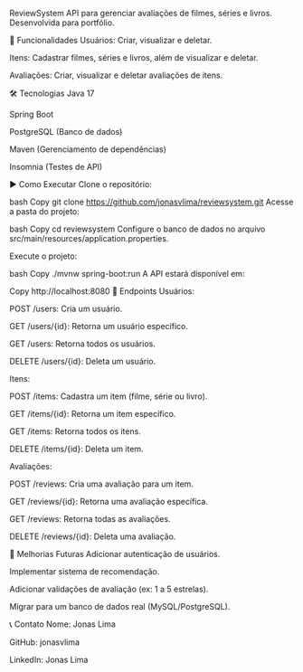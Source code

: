ReviewSystem
API para gerenciar avaliações de filmes, séries e livros. Desenvolvida para portfólio.

🚀 Funcionalidades
Usuários: Criar, visualizar e deletar.

Itens: Cadastrar filmes, séries e livros, além de visualizar e deletar.

Avaliações: Criar, visualizar e deletar avaliações de itens.

🛠 Tecnologias
Java 17

Spring Boot

PostgreSQL (Banco de dados)

Maven (Gerenciamento de dependências)

Insomnia (Testes de API)

▶️ Como Executar
Clone o repositório:

bash
Copy
git clone https://github.com/jonasvlima/reviewsystem.git
Acesse a pasta do projeto:

bash
Copy
cd reviewsystem
Configure o banco de dados no arquivo src/main/resources/application.properties.

Execute o projeto:

bash
Copy
./mvnw spring-boot:run
A API estará disponível em:

Copy
http://localhost:8080
🔗 Endpoints
Usuários:

POST /users: Cria um usuário.

GET /users/{id}: Retorna um usuário específico.

GET /users: Retorna todos os usuários.

DELETE /users/{id}: Deleta um usuário.

Itens:

POST /items: Cadastra um item (filme, série ou livro).

GET /items/{id}: Retorna um item específico.

GET /items: Retorna todos os itens.

DELETE /items/{id}: Deleta um item.

Avaliações:

POST /reviews: Cria uma avaliação para um item.

GET /reviews/{id}: Retorna uma avaliação específica.

GET /reviews: Retorna todas as avaliações.

DELETE /reviews/{id}: Deleta uma avaliação.

🔮 Melhorias Futuras
Adicionar autenticação de usuários.

Implementar sistema de recomendação.

Adicionar validações de avaliação (ex: 1 a 5 estrelas).

Migrar para um banco de dados real (MySQL/PostgreSQL).

📞 Contato
Nome: Jonas Lima

GitHub: jonasvlima

LinkedIn: Jonas Lima